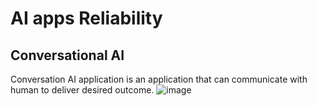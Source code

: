 # AI apps Reliability

## Conversational AI

Conversation AI application is an application that can communicate with human to deliver desired outcome.
![image](https://github.com/paulz/ai-apps-reliability/assets/59230/04289033-e0af-4336-b2cc-9d7c98ece654)

